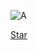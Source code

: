 ![A](https://github-readme-stats.vercel.app/api?username=devMEE6&count_private=true&show_icons=true&theme=cobalt)
<script async defer src="https://buttons.github.io/buttons.js"></script>
<a class="github-button" href="https://github.com/ntkme/github-buttons" data-color-scheme="no-preference: dark; light: dark; dark: dark;" data-icon="octicon-star" data-size="large" aria-label="Star ntkme/github-buttons on GitHub">Star</a>
